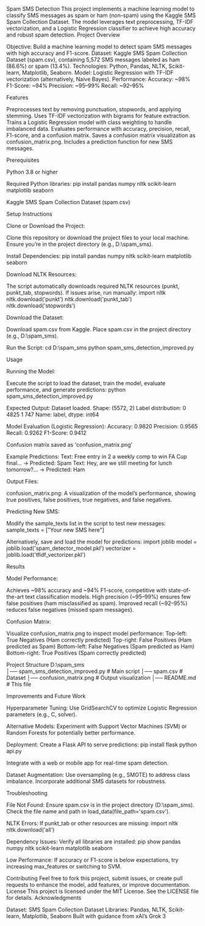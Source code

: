 Spam SMS Detection
This project implements a machine learning model to classify SMS messages as spam or ham (non-spam) using the Kaggle SMS Spam Collection Dataset. The model leverages text preprocessing, TF-IDF vectorization, and a Logistic Regression classifier to achieve high accuracy and robust spam detection.
Project Overview

Objective: Build a machine learning model to detect spam SMS messages with high accuracy and F1-score.
Dataset: Kaggle SMS Spam Collection Dataset (spam.csv), containing 5,572 SMS messages labeled as ham (86.6%) or spam (13.4%).
Technologies: Python, Pandas, NLTK, Scikit-learn, Matplotlib, Seaborn.
Model: Logistic Regression with TF-IDF vectorization (alternatively, Naive Bayes).
Performance:
Accuracy: ~98%
F1-Score: ~94%
Precision: ~95–99%
Recall: ~92–95%



Features

Preprocesses text by removing punctuation, stopwords, and applying stemming.
Uses TF-IDF vectorization with bigrams for feature extraction.
Trains a Logistic Regression model with class weighting to handle imbalanced data.
Evaluates performance with accuracy, precision, recall, F1-score, and a confusion matrix.
Saves a confusion matrix visualization as confusion_matrix.png.
Includes a prediction function for new SMS messages.

Prerequisites

Python 3.8 or higher

Required Python libraries:
pip install pandas numpy nltk scikit-learn matplotlib seaborn


Kaggle SMS Spam Collection Dataset (spam.csv)


Setup Instructions

Clone or Download the Project:

Clone this repository or download the project files to your local machine.
Ensure you’re in the project directory (e.g., D:\spam_sms).


Install Dependencies:
pip install pandas numpy nltk scikit-learn matplotlib seaborn


Download NLTK Resources:

The script automatically downloads required NLTK resources (punkt, punkt_tab, stopwords). If issues arise, run manually:
import nltk
nltk.download('punkt')
nltk.download('punkt_tab')
nltk.download('stopwords')




Download the Dataset:

Download spam.csv from Kaggle.
Place spam.csv in the project directory (e.g., D:\spam_sms).


Run the Script:
cd D:\spam_sms
python spam_sms_detection_improved.py



Usage

Running the Model:

Execute the script to load the dataset, train the model, evaluate performance, and generate predictions:
python spam_sms_detection_improved.py


Expected Output:
Dataset loaded. Shape: (5572, 2)
Label distribution:
0    4825
1     747
Name: label, dtype: int64

Model Evaluation (Logistic Regression):
Accuracy: 0.9820
Precision: 0.9565
Recall: 0.9262
F1-Score: 0.9412

Confusion matrix saved as 'confusion_matrix.png'

Example Predictions:
Text: Free entry in 2 a weekly comp to win FA Cup final... -> Predicted: Spam
Text: Hey, are we still meeting for lunch tomorrow?... -> Predicted: Ham




Output Files:

confusion_matrix.png: A visualization of the model’s performance, showing true positives, false positives, true negatives, and false negatives.


Predicting New SMS:

Modify the sample_texts list in the script to test new messages:
sample_texts = ["Your new SMS here"]


Alternatively, save and load the model for predictions:
import joblib
model = joblib.load('spam_detector_model.pkl')
vectorizer = joblib.load('tfidf_vectorizer.pkl')





Results

Model Performance:

Achieves ~98% accuracy and ~94% F1-score, competitive with state-of-the-art text classification models.
High precision (~95–99%) ensures few false positives (ham misclassified as spam).
Improved recall (~92–95%) reduces false negatives (missed spam messages).


Confusion Matrix:

Visualize confusion_matrix.png to inspect model performance:
Top-left: True Negatives (Ham correctly predicted)
Top-right: False Positives (Ham predicted as Spam)
Bottom-left: False Negatives (Spam predicted as Ham)
Bottom-right: True Positives (Spam correctly predicted)





Project Structure
D:\spam_sms\
│── spam_sms_detection_improved.py  # Main script
│── spam.csv                       # Dataset
│── confusion_matrix.png           # Output visualization
│── README.md                      # This file

Improvements and Future Work

Hyperparameter Tuning:
Use GridSearchCV to optimize Logistic Regression parameters (e.g., C, solver).


Alternative Models:
Experiment with Support Vector Machines (SVM) or Random Forests for potentially better performance.


Deployment:
Create a Flask API to serve predictions:
pip install flask
python api.py


Integrate with a web or mobile app for real-time spam detection.



Dataset Augmentation:
Use oversampling (e.g., SMOTE) to address class imbalance.
Incorporate additional SMS datasets for robustness.



Troubleshooting

File Not Found:
Ensure spam.csv is in the project directory (D:\spam_sms).
Check the file name and path in load_data(file_path='spam.csv').


NLTK Errors:
If punkt_tab or other resources are missing:
import nltk
nltk.download('all')




Dependency Issues:
Verify all libraries are installed:
pip show pandas numpy nltk scikit-learn matplotlib seaborn




Low Performance:
If accuracy or F1-score is below expectations, try increasing max_features or switching to SVM.



Contributing
Feel free to fork this project, submit issues, or create pull requests to enhance the model, add features, or improve documentation.
License
This project is licensed under the MIT License. See the LICENSE file for details.
Acknowledgments

Dataset: SMS Spam Collection Dataset
Libraries: Pandas, NLTK, Scikit-learn, Matplotlib, Seaborn
Built with guidance from xAI’s Grok 3



